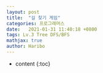 ```yaml
---
layout: post
title:  "길 찾기 게임"
categories: 프로그래머스
date:   2021-01-31 11:40:18 +0800
tags: Lv.3 Tree DFS/BFS
mathjax: true
author: Haribo
---
```


* content
{:toc}